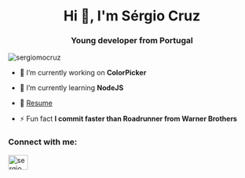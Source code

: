 <h1 align="center">Hi 👋, I'm Sérgio Cruz</h1>
<h3 align="center">Young developer from Portugal</h3>

<p align="left"> <img src="https://komarev.com/ghpvc/?username=sergiomocruz&label=Profile%20views&color=0e75b6&style=flat" alt="sergiomocruz" /> </p>

- 🔭 I’m currently working on **ColorPicker**

- 🌱 I’m currently learning **NodeJS**

- 📄 [Resume](https://drive.google.com/file/d/1rWgHXNgnHBouJ1EcS1BODsqQCoOBPQwn/view?usp=sharing)

- ⚡ Fun fact **I commit faster than Roadrunner from Warner Brothers**

<h3 align="left">Connect with me:</h3>
<p align="left">
<a href="https://linkedin.com/in/sergiomocruz" target="blank"><img align="center" src="https://raw.githubusercontent.com/rahuldkjain/github-profile-readme-generator/master/src/images/icons/Social/linked-in-alt.svg" alt="sergiomocruz" height="30" width="40" /></a>
</p>
